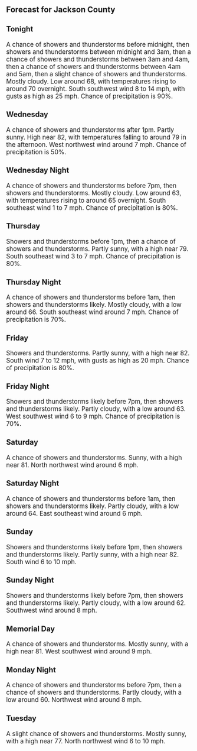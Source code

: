 <div>
   <h2>Forecast for Jackson County</h2>
   <p>
      <div style="font-size:120%">
         <h3>Tonight</h3>A chance of showers and thunderstorms before midnight, then showers and thunderstorms between midnight and 3am, then a chance
         of showers and thunderstorms between 3am and 4am, then a chance of showers and thunderstorms between 4am and 5am, then a slight
         chance of showers and thunderstorms. Mostly cloudy. Low around 68, with temperatures rising to around 70 overnight. South
         southwest wind 8 to 14 mph, with gusts as high as 25 mph. Chance of precipitation is 90%.<br></div>
   </p>
   <p>
      <div style="font-size:120%">
         <h3>Wednesday</h3>A chance of showers and thunderstorms after 1pm. Partly sunny. High near 82, with temperatures falling to around 79 in the
         afternoon. West northwest wind around 7 mph. Chance of precipitation is 50%.<br></div>
   </p>
   <p>
      <div style="font-size:120%">
         <h3>Wednesday Night</h3>A chance of showers and thunderstorms before 7pm, then showers and thunderstorms. Mostly cloudy. Low around 63, with temperatures
         rising to around 65 overnight. South southeast wind 1 to 7 mph. Chance of precipitation is 80%.<br></div>
   </p>
   <p>
      <div style="font-size:120%">
         <h3>Thursday</h3>Showers and thunderstorms before 1pm, then a chance of showers and thunderstorms. Partly sunny, with a high near 79. South
         southeast wind 3 to 7 mph. Chance of precipitation is 80%.<br></div>
   </p>
   <p>
      <div style="font-size:120%">
         <h3>Thursday Night</h3>A chance of showers and thunderstorms before 1am, then showers and thunderstorms likely. Mostly cloudy, with a low around
         66. South southeast wind around 7 mph. Chance of precipitation is 70%.<br></div>
   </p>
   <p>
      <div style="font-size:120%">
         <h3>Friday</h3>Showers and thunderstorms. Partly sunny, with a high near 82. South wind 7 to 12 mph, with gusts as high as 20 mph. Chance
         of precipitation is 80%.<br></div>
   </p>
   <p>
      <div style="font-size:120%">
         <h3>Friday Night</h3>Showers and thunderstorms likely before 7pm, then showers and thunderstorms likely. Partly cloudy, with a low around 63. West
         southwest wind 6 to 9 mph. Chance of precipitation is 70%.<br></div>
   </p>
   <p>
      <div style="font-size:120%">
         <h3>Saturday</h3>A chance of showers and thunderstorms. Sunny, with a high near 81. North northwest wind around 6 mph.<br></div>
   </p>
   <p>
      <div style="font-size:120%">
         <h3>Saturday Night</h3>A chance of showers and thunderstorms before 1am, then showers and thunderstorms likely. Partly cloudy, with a low around
         64. East southeast wind around 6 mph.<br></div>
   </p>
   <p>
      <div style="font-size:120%">
         <h3>Sunday</h3>Showers and thunderstorms likely before 1pm, then showers and thunderstorms likely. Partly sunny, with a high near 82. South
         wind 6 to 10 mph.<br></div>
   </p>
   <p>
      <div style="font-size:120%">
         <h3>Sunday Night</h3>Showers and thunderstorms likely before 7pm, then showers and thunderstorms likely. Partly cloudy, with a low around 62. Southwest
         wind around 8 mph.<br></div>
   </p>
   <p>
      <div style="font-size:120%">
         <h3>Memorial Day</h3>A chance of showers and thunderstorms. Mostly sunny, with a high near 81. West southwest wind around 9 mph.<br></div>
   </p>
   <p>
      <div style="font-size:120%">
         <h3>Monday Night</h3>A chance of showers and thunderstorms before 7pm, then a chance of showers and thunderstorms. Partly cloudy, with a low around
         60. Northwest wind around 8 mph.<br></div>
   </p>
   <p>
      <div style="font-size:120%">
         <h3>Tuesday</h3>A slight chance of showers and thunderstorms. Mostly sunny, with a high near 77. North northwest wind 6 to 10 mph.<br></div>
   </p>
</div>